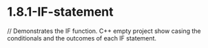 # 1.8.1-IF-statement
// Demonstrates the IF function.
C++ empty project show casing the conditionals and the outcomes of each IF statement.
